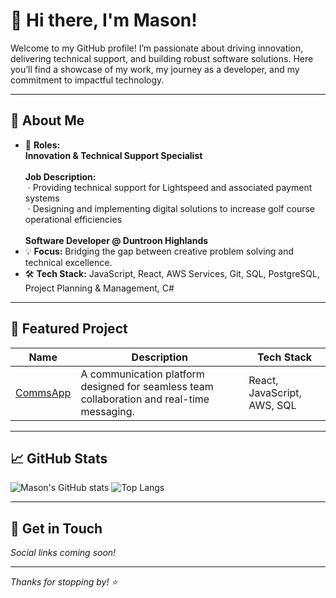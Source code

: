 # 👋 Hi there, I'm Mason!

Welcome to my GitHub profile! I’m passionate about driving innovation, delivering technical support, and building robust software solutions. Here you’ll find a showcase of my work, my journey as a developer, and my commitment to impactful technology.

---

## 🚀 About Me

- 🧠 **Roles:**  
  **Innovation & Technical Support Specialist**  
  <br>
  **Job Description:**  
  &nbsp;· Providing technical support for Lightspeed and associated payment systems  
  &nbsp;· Designing and implementing digital solutions to increase golf course operational efficiencies  
  <br>
  **Software Developer @ Duntroon Highlands**
- 💡 **Focus:** Bridging the gap between creative problem solving and technical excellence.
- 🛠️ **Tech Stack:** JavaScript, React, AWS Services, Git, SQL, PostgreSQL, Project Planning & Management, C#

---

## 🌟 Featured Project

| Name        | Description                                                              | Tech Stack                    |
|-------------|--------------------------------------------------------------------------|-------------------------------|
| [CommsApp](https://github.com/mason5513/CommsApp) | A communication platform designed for seamless team collaboration and real-time messaging. | React, JavaScript, AWS, SQL |

---

## 📈 GitHub Stats

![Mason's GitHub stats](https://github-readme-stats.vercel.app/api?username=mason5513&show_icons=true&hide_title=true&count_private=true&theme=github_dark)
![Top Langs](https://github-readme-stats.vercel.app/api/top-langs/?username=mason5513&layout=compact&theme=github_dark)

---

## 💬 Get in Touch

_Social links coming soon!_

---

_Thanks for stopping by! ⭐️_
